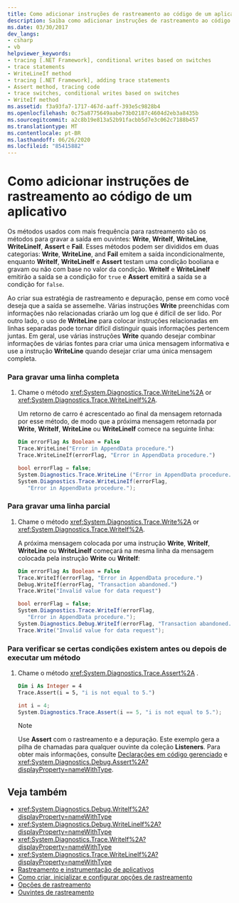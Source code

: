 ```yaml
---
title: Como adicionar instruções de rastreamento ao código de um aplicativo
description: Saiba como adicionar instruções de rastreamento ao código do aplicativo no .NET. Os métodos usados com mais frequência para rastreamento são os métodos para gravar a saída em ouvintes.
ms.date: 03/30/2017
dev_langs:
- csharp
- vb
helpviewer_keywords:
- tracing [.NET Framework], conditional writes based on switches
- trace statements
- WriteLineIf method
- tracing [.NET Framework], adding trace statements
- Assert method, tracing code
- trace switches, conditional writes based on switches
- WriteIf method
ms.assetid: f3a93fa7-1717-467d-aaff-393e5c9828b4
ms.openlocfilehash: 0c75a8775649aabe73b02187c4604d2eb3a8435b
ms.sourcegitcommit: a2c8b19e813a52b91facbb5d7e3c062c7188b457
ms.translationtype: MT
ms.contentlocale: pt-BR
ms.lasthandoff: 06/26/2020
ms.locfileid: "85415882"
---
```

# <a name="how-to-add-trace-statements-to-application-code"></a>Como adicionar instruções de rastreamento ao código de um aplicativo
Os métodos usados com mais frequência para rastreamento são os métodos para gravar a saída em ouvintes: **Write**, **WriteIf**, **WriteLine**, **WriteLineIf**, **Assert** e **Fail**. Esses métodos podem ser divididos em duas categorias: **Write**, **WriteLine**, and **Fail** emitem a saída incondicionalmente, enquanto **WriteIf**, **WriteLineIf** e **Assert** testam uma condição booliana e gravam ou não com base no valor da condição. **WriteIf** e **WriteLineIf** emitirão a saída se a condição for `true` e **Assert** emitirá a saída se a condição for `false`.  
  
 Ao criar sua estratégia de rastreamento e depuração, pense em como você deseja que a saída se assemelhe. Várias instruções **Write** preenchidas com informações não relacionadas criarão um log que é difícil de ser lido. Por outro lado, o uso de **WriteLine** para colocar instruções relacionadas em linhas separadas pode tornar difícil distinguir quais informações pertencem juntas. Em geral, use várias instruções **Write** quando desejar combinar informações de várias fontes para criar uma única mensagem informativa e use a instrução **WriteLine** quando desejar criar uma única mensagem completa.  
  
### <a name="to-write-a-complete-line"></a>Para gravar uma linha completa  
  
1. Chame o método <xref:System.Diagnostics.Trace.WriteLine%2A> or <xref:System.Diagnostics.Trace.WriteLineIf%2A>.  
  
     Um retorno de carro é acrescentado ao final da mensagem retornada por esse método, de modo que a próxima mensagem retornada por **Write**, **WriteIf**, **WriteLine** ou **WriteLineIf** comece na seguinte linha:  
  
    ```vb  
    Dim errorFlag As Boolean = False  
    Trace.WriteLine("Error in AppendData procedure.")  
    Trace.WriteLineIf(errorFlag, "Error in AppendData procedure.")  
    ```  
  
    ```csharp  
    bool errorFlag = false;  
    System.Diagnostics.Trace.WriteLine ("Error in AppendData procedure.");  
    System.Diagnostics.Trace.WriteLineIf(errorFlag,
       "Error in AppendData procedure.");  
    ```  
  
### <a name="to-write-a-partial-line"></a>Para gravar uma linha parcial  
  
1. Chame o método <xref:System.Diagnostics.Trace.Write%2A> or <xref:System.Diagnostics.Trace.WriteIf%2A>.  
  
     A próxima mensagem colocada por uma instrução **Write**, **WriteIf**, **WriteLine** ou **WriteLineIf** começará na mesma linha da mensagem colocada pela instrução **Write** ou **WriteIf**:  
  
    ```vb  
    Dim errorFlag As Boolean = False  
    Trace.WriteIf(errorFlag, "Error in AppendData procedure.")  
    Debug.WriteIf(errorFlag, "Transaction abandoned.")  
    Trace.Write("Invalid value for data request")  
    ```  
  
    ```csharp  
    bool errorFlag = false;  
    System.Diagnostics.Trace.WriteIf(errorFlag,
       "Error in AppendData procedure.");  
    System.Diagnostics.Debug.WriteIf(errorFlag, "Transaction abandoned.");  
    Trace.Write("Invalid value for data request");  
    ```  
  
### <a name="to-verify-that-certain-conditions-exist-either-before-or-after-you-execute-a-method"></a>Para verificar se certas condições existem antes ou depois de executar um método  
  
1. Chame o método <xref:System.Diagnostics.Trace.Assert%2A> .  
  
    ```vb  
    Dim i As Integer = 4  
    Trace.Assert(i = 5, "i is not equal to 5.")  
    ```  
  
    ```csharp  
    int i = 4;  
    System.Diagnostics.Trace.Assert(i == 5, "i is not equal to 5.");  
    ```  
  
    > [!NOTE]
    > Use **Assert** com o rastreamento e a depuração. Este exemplo gera a pilha de chamadas para qualquer ouvinte da coleção **Listeners**. Para obter mais informações, consulte [Declarações em código gerenciado](/visualstudio/debugger/assertions-in-managed-code) e <xref:System.Diagnostics.Debug.Assert%2A?displayProperty=nameWithType>.  
  
## <a name="see-also"></a>Veja também

- <xref:System.Diagnostics.Debug.WriteIf%2A?displayProperty=nameWithType>
- <xref:System.Diagnostics.Debug.WriteLineIf%2A?displayProperty=nameWithType>
- <xref:System.Diagnostics.Trace.WriteIf%2A?displayProperty=nameWithType>
- <xref:System.Diagnostics.Trace.WriteLineIf%2A?displayProperty=nameWithType>
- [Rastreamento e instrumentação de aplicativos](tracing-and-instrumenting-applications.md)
- [Como criar, inicializar e configurar opções de rastreamento](how-to-create-initialize-and-configure-trace-switches.md)
- [Opções de rastreamento](trace-switches.md)
- [Ouvintes de rastreamento](trace-listeners.md)
